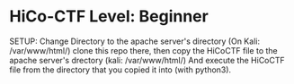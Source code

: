 # HiCo-CTF Level: Beginner
SETUP: Change Directory to the apache server's directory (On Kali: /var/www/html/) clone this repo there, then copy the HiCoCTF file to the apache server's drectory (kali: /var/www/html/) And execute the HiCoCTF file from the directory that you copied it into (with python3). 
